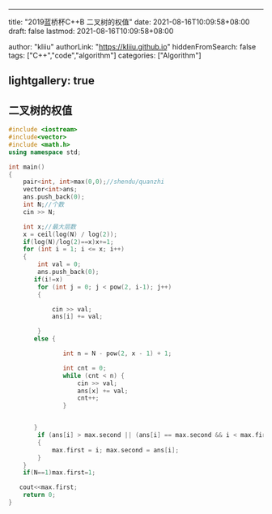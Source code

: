 

---

title: "2019蓝桥杯C++B 二叉树的权值"
date: 2021-08-16T10:09:58+08:00
draft: false
lastmod: 2021-08-16T10:09:58+08:00

author: "kliiu"
authorLink: "https://kliiu.github.io"
hiddenFromSearch: false
tags: ["C++","code","algorithm"]
categories: ["Algorithm"]


lightgallery: true
---

<!--more-->

## 二叉树的权值

```cpp
#include <iostream>
#include<vector>
#include <math.h>
using namespace std;

int main()
{
    pair<int, int>max(0,0);//shendu/quanzhi
    vector<int>ans;
    ans.push_back(0);
    int N;//个数
    cin >> N;

    int x;//最大层数
    x = ceil(log(N) / log(2));
    if(log(N)/log(2)==x)x+=1;
    for (int i = 1; i <= x; i++)
    {
        int val = 0;
        ans.push_back(0);
       if(i!=x)
        for (int j = 0; j < pow(2, i-1); j++)
        {

            cin >> val;
            ans[i] += val;

        }
       else {

               int n = N - pow(2, x - 1) + 1;

               int cnt = 0;
               while (cnt < n) {
                   cin >> val;
                   ans[x] += val;
                   cnt++;
               }


       }
        if (ans[i] > max.second || (ans[i] == max.second && i < max.first))
        {
            max.first = i; max.second = ans[i];
        }
    }
    if(N==1)max.first=1;

   cout<<max.first;
    return 0;
}


```

